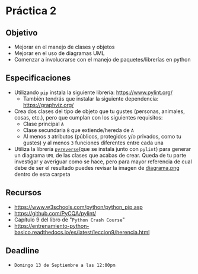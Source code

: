 # Práctica 2

## Objetivo

* Mejorar en el manejo de clases y objetos
* Mejorar en el uso de diagramas UML
* Comenzar a involucrarse con el manejo de paquetes/librerías en python

## Especificaciones

* Utilizando `pip` instala la siguiente librería: <https://www.pylint.org/>
  * También tendrás que instalar la siguiente dependencia: <https://graphviz.org/>
* Crea dos clases del tipo de objeto que tu gustes (personas, animales, cosas, etc.), pero que cumplan con los siguientes requisitos:
  * Clase principal `A`
  * Clase secundaria `B` que extiende/hereda de `A`
  * Al menos `3` atributos (públicos, protegidos y/o privados, como tu gustes) y al menos `3` funciones diferentes entre cada una
* Utiliza la librería [`pyreverse`](https://linux.die.net/man/1/pyreverse)(que se instala junto con `pylint`) para generar un diagrama `UML` de las clases que acabas de crear. Queda de tu parte investigar y averiguar como se hace, pero para mayor referencia de cual debe de ser el resultado puedes revisar la imagen de [diagrama.png](diagrama.png) dentro de esta carpeta

## Recursos

* <https://www.w3schools.com/python/python_pip.asp>
* <https://github.com/PyCQA/pylint/>
* Capítulo 9 del libro de "`Python Crash Course`"
* <https://entrenamiento-python-basico.readthedocs.io/es/latest/leccion9/herencia.html>

## Deadline

* `Domingo 13 de Septiembre a las 12:00pm`
